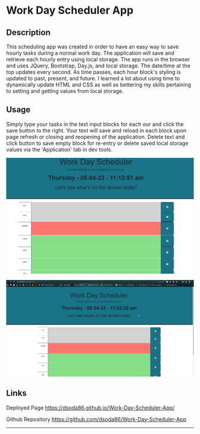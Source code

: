 # Work Day Scheduler App

## Description

This scheduling app was created in order to have an easy way to save hourly tasks during a normal work day. The application will save and retrieve each hourly entry using local storage. The app runs in the browser and uses JQuery, Bootstrap, Day.js, and local storage. The date/time at the top updates every second. As time passes, each hour block's styling is updated to past, present, and future. I learned a lot about using time to dynamically update HTML and CSS as well as bettering my skills pertaining to setting and getting values from local storage.

## Usage

Simply type your tasks in the text input blocks for each our and click the save button to the right. Your text will save and reload in each block upon page refresh or closing and reopening of the application. Delete text and click button to save empty block for re-entry or delete saved local storage values via the 'Application' tab in dev tools.

![alt text](Assets\images\scheduler-app-screenshot.png)

![alt text](Assets\images\scheduler-app-demo.gif)


## Links
Deployed Page
https://dsoda86.github.io/Work-Day-Scheduler-App/

Github Repository
https://github.com/dsoda86/Work-Day-Scheduler-App

---